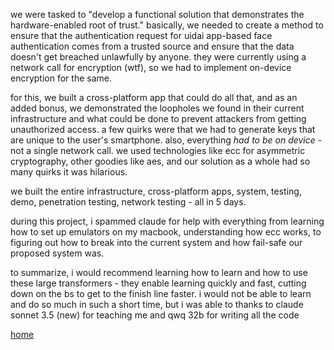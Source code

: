 we were tasked to "develop a functional solution that demonstrates the hardware-enabled root of trust." basically, we needed to create a method to ensure that the authentication request for uidai app-based face authentication comes from a trusted source and ensure that the data doesn't get breached unlawfully by anyone. they were currently using a network call for encryption (wtf), so we had to implement on-device encryption for the same.

for this, we built a cross-platform app that could do all that, and as an added bonus, we demonstrated the loopholes we found in their current infrastructure and what could be done to prevent attackers from getting unauthorized access. a few quirks were that we had to generate keys that are unique to the user's smartphone. also, everything *had to be on device* - not a single network call. we used technologies like ecc for asymmetric cryptography, other goodies like aes, and our solution as a whole had so many quirks it was hilarious.

we built the entire infrastructure, cross-platform apps, system, testing, demo, penetration testing, network testing - all in 5 days.

during this project, i spammed claude for help with everything from learning how to set up emulators on my macbook, understanding how ecc works, to figuring out how to break into the current system and how fail-safe our proposed system was.

to summarize, i would recommend learning how to learn and how to use these large transformers - they enable learning quickly and fast, cutting down on the bs to get to the finish line faster. i would not be able to learn and do so much in such a short time, but i was able to thanks to claude sonnet 3.5 (new) for teaching me and qwq 32b for writing all the code

[home](../index.html)

